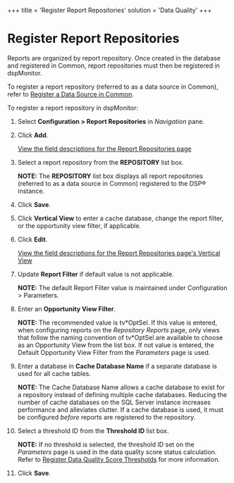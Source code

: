 +++
title = 'Register Report Repositories'
solution = 'Data Quality'
+++

# Register Report Repositories

Reports are organized by report repository. Once created in the database
and registered in Common, report repositories must then be registered in
dspMonitor.

To register a report repository (referred to as a data source in
Common), refer to [Register a Data Source in
Common](../../../Platform/Common/Use_Cases/Register_a_Data_Source_in_Common.htm).

To register a report repository in dspMonitor:

1.  Select **Configuration \> Report Repositories** in *Navigation*
    pane.

2.  Click **Add**.
    
    [View the field descriptions for the Report Repositories
    page](../Page_Desc/Report_Repositories_H.htm)

3.  Select a report repository from the **REPOSITORY** list box.
    
    **NOTE:** The **REPOSITORY** list box displays all report
    repositories (referred to as a data source in Common) registered to
    the DSP® instance.

4.  Click **Save**.

5.  Click **Vertical View** to enter a cache database, change the report
    filter, or the opportunity view filter, if applicable.

6.  Click **Edit**.
    
    [View the field descriptions for the Report Repositories page's
    Vertical View](../Page_Desc/Report_Repositories_H.htm)

7.  Update **Report Filter** if default value is not applicable.
    
    **NOTE:** The default Report Filter value is maintained under
    Configuration \> Parameters.

8.  Enter an **Opportunity View Filter**.
    
    **NOTE:** The recommended value is tv\*OptSel. If this value is
    entered, when configuring reports on the *Repository Reports* page,
    only views that follow the naming convention of tv\*OptSel are
    available to choose as an Opportunity View from the list box. If not
    value is entered, the Default Opportunity View Filter from the
    *Parameters* page is used.

9.  Enter a database in **Cache Database Name** if a separate database
    is used for all cache tables.
    
    **NOTE:** The Cache Database Name allows a cache database to exist
    for a repository instead of defining multiple cache databases.
    Reducing the number of cache databases on the SQL Server instance
    increases performance and alleviates clutter. If a cache database is
    used, it must be configured *before* reports are registered to the
    repository.

10. Select a threshold ID from the **Threshold ID** list box.
    
    **NOTE:** If no threshold is selected, the threshold ID set on the
    *Parameters* page is used in the data quality score status
    calculation. Refer to [Register Data Quality Score
    Thresholds](Populate_Configuration_Tables.htm#Register_Data_Quality_Score_Thresholds)
    for more information.

11. Click **Save**.
